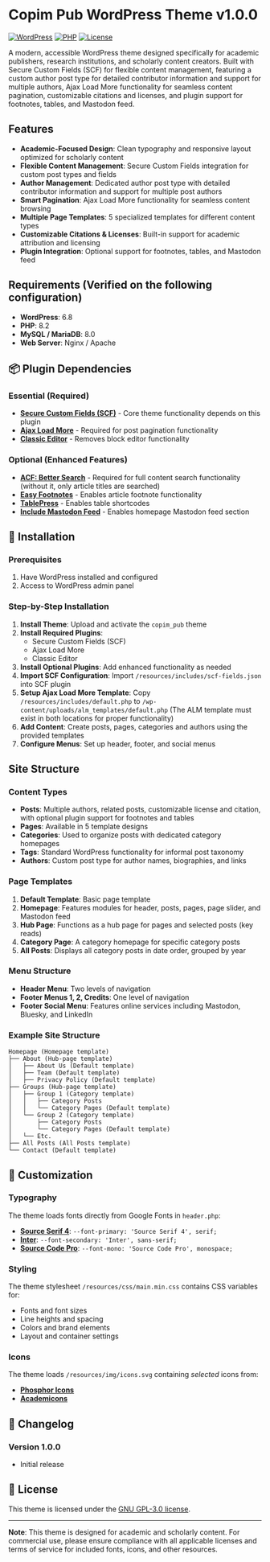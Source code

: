 # Copim Pub WordPress Theme v1.0.0

[![WordPress](https://img.shields.io/badge/WordPress-6.8+-blue.svg)](https://wordpress.org/)
[![PHP](https://img.shields.io/badge/PHP-8.2+-green.svg)](https://php.net/)
[![License](https://img.shields.io/badge/License-GPL%20v3%20or%20later-green.svg)](https://www.gnu.org/licenses/gpl-3.0.html)

A modern, accessible WordPress theme designed specifically for academic publishers, research institutions, and scholarly content creators. Built with Secure Custom Fields (SCF) for flexible content management, featuring a custom author post type for detailed contributor information and support for multiple authors, Ajax Load More functionality for seamless content pagination, customizable citations and licenses, and plugin support for footnotes, tables, and Mastodon feed. 

## Features

- **Academic-Focused Design**: Clean typography and responsive layout optimized for scholarly content
- **Flexible Content Management**: Secure Custom Fields integration for custom post types and fields
- **Author Management**: Dedicated author post type with detailed contributor information and support for multiple post authors
- **Smart Pagination**: Ajax Load More functionality for seamless content browsing
- **Multiple Page Templates**: 5 specialized templates for different content types
- **Customizable Citations & Licenses**: Built-in support for academic attribution and licensing
- **Plugin Integration**: Optional support for footnotes, tables, and Mastodon feed

## Requirements (Verified on the following configuration)

- **WordPress**: 6.8
- **PHP**: 8.2
- **MySQL / MariaDB**: 8.0
- **Web Server**: Nginx / Apache


## 📦 Plugin Dependencies

### Essential (Required)
- **[Secure Custom Fields (SCF)](https://wordpress.org/plugins/secure-custom-fields/)** - Core theme functionality depends on this plugin
- **[Ajax Load More](https://wordpress.org/plugins/ajax-load-more/)** - Required for post pagination functionality
- **[Classic Editor](https://wordpress.org/plugins/classic-editor/)** - Removes block editor functionality

### Optional (Enhanced Features)
- **[ACF: Better Search](https://wordpress.org/plugins/acf-better-search/)** - Required for full content search functionality (without it, only article titles are searched)
- **[Easy Footnotes](https://wordpress.org/plugins/easy-footnotes/)** - Enables article footnote functionality
- **[TablePress](https://wordpress.org/plugins/tablepress/)** - Enables table shortcodes
- **[Include Mastodon Feed](https://wordpress.org/plugins/include-mastodon-feed/)** - Enables homepage Mastodon feed section

## 🚀 Installation

### Prerequisites
1. Have WordPress installed and configured
2. Access to WordPress admin panel

### Step-by-Step Installation
1. **Install Theme**: Upload and activate the `copim_pub` theme
2. **Install Required Plugins**:
   - Secure Custom Fields (SCF)
   - Ajax Load More
   - Classic Editor
3. **Install Optional Plugins**: Add enhanced functionality as needed
4. **Import SCF Configuration**: Import `/resources/includes/scf-fields.json` into SCF plugin
5. **Setup Ajax Load More Template**: Copy `/resources/includes/default.php` to `/wp-content/uploads/alm_templates/default.php` (The ALM template must exist in both locations for proper functionality)
6. **Add Content**: Create posts, pages, categories and authors using the provided templates
7. **Configure Menus**: Set up header, footer, and social menus


## Site Structure

### Content Types
- **Posts**: Multiple authors, related posts, customizable license and citation, with optional plugin support for footnotes and tables
- **Pages**: Available in 5 template designs
- **Categories**: Used to organize posts with dedicated category homepages
- **Tags**: Standard WordPress functionality for informal post taxonomy
- **Authors**: Custom post type for author names, biographies, and links

### Page Templates
1. **Default Template**: Basic page template
2. **Homepage**: Features modules for header, posts, pages, page slider, and Mastodon feed
3. **Hub Page**: Functions as a hub page for pages and selected posts (key reads)
4. **Category Page**: A category homepage for specific category posts
5. **All Posts**: Displays all category posts in date order, grouped by year

### Menu Structure
- **Header Menu**: Two levels of navigation
- **Footer Menus 1, 2, Credits**: One level of navigation
- **Footer Social Menu**: Features online services including Mastodon, Bluesky, and LinkedIn

### Example Site Structure
```
Homepage (Homepage template)
├── About (Hub-page template)
│   ├── About Us (Default template)
│   ├── Team (Default template)
│   ├── Privacy Policy (Default template)
├── Groups (Hub-page template)
│   ├── Group 1 (Category template)
│   │   ├── Category Posts
│   │   └── Category Pages (Default template)
│   └── Group 2 (Category template)
│       ├── Category Posts
│       └── Category Pages (Default template)
│   └── Etc.
├── All Posts (All Posts template)
└── Contact (Default template)
```

## 🎨 Customization

### Typography
The theme loads fonts directly from Google Fonts in `header.php`:
- **[Source Serif 4](https://fonts.google.com/specimen/Source+Serif+4)**: `--font-primary: 'Source Serif 4', serif;`
- **[Inter](https://fonts.google.com/specimen/Inter)**: `--font-secondary: 'Inter', sans-serif;`
- **[Source Code Pro](https://fonts.google.com/specimen/Source+Code+Pro)**: `--font-mono: 'Source Code Pro', monospace;`

### Styling
The theme stylesheet `/resources/css/main.min.css` contains CSS variables for:
- Fonts and font sizes
- Line heights and spacing
- Colors and brand elements
- Layout and container settings

### Icons
The theme loads `/resources/img/icons.svg` containing *selected* icons from:
- **[Phosphor Icons](https://github.com/phosphor-icons/homepage)**
- **[Academicons](https://github.com/jpswalsh/academicons)**

## 📝 Changelog

### Version 1.0.0
- Initial release

## 📄 License

This theme is licensed under the [GNU GPL-3.0 license](https://www.gnu.org/licenses/gpl-3.0.html).

---

**Note**: This theme is designed for academic and scholarly content. For commercial use, please ensure compliance with all applicable licenses and terms of service for included fonts, icons, and other resources.
